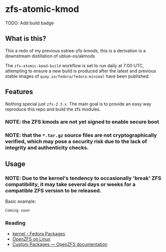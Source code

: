 # zfs-atomic-kmod
TODO: Add build badge

## What is this?
This a redo of my previous ostree-zfs-kmods, this is a derivation is a downstream distillation of ublue-os/akmods

The `zfs-atomic-kmod-build` workflow is set to run daily at 7:00 UTC, attempting to ensure a new build is produced after the latest and previous stable images of `quay.io/fedora/fedora-minimal` have been published.

## Features
Nothing special just `zfs-2.3.x`. The main goal is to provide an easy way
reproduce this repo and build the zfs modules. 

### NOTE: the ZFS kmods are not yet signed to enable secure boot
### NOTE: that the `*.tar.gz` source files are not cryptographically verified, which may pose a security risk due to the lack of integrity and authenticity checks.


## Usage
### NOTE: Due to the kernel's tendency to occasionally 'break' ZFS compatibility, it may take several days or weeks for a compatible ZFS version to be released.

Basic example:

    Coming soon


### Reading

* [kernel - Fedora Packages](https://packages.fedoraproject.org/pkgs/kernel/kernel/)
* [OpenZFS on Linux](https://zfsonlinux.org/)
* [Custom Packages — OpenZFS documentation](https://openzfs.github.io/openzfs-docs/Developer%20Resources/Custom%20Packages.html)


